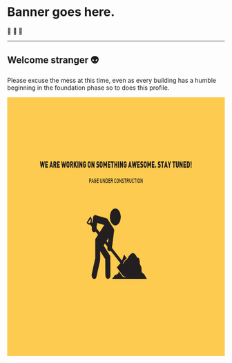 # Banner goes here.
🏃 🏃 🏃

---
## Welcome stranger 👽

Please excuse the mess at this time, even as every building has a
humble beginning in the foundation phase so to does this profile.

<img src="https://github.com/christopherfick/christopherfick/blob/main/Gifs/UnderConstruction.gif" width="800" height="600" />


    
    








<!--
**christopherfick/christopherfick** is a ✨ _special_ ✨ repository because its `README.md` (this file) appears on your GitHub profile.

Here are some ideas to get you started:

- 🔭 I’m currently working on ...
- 🌱 I’m currently learning ...
- 👯 I’m looking to collaborate on ...
- 🤔 I’m looking for help with ...
- 💬 Ask me about ...
- 📫 How to reach me: ...
- 😄 Pronouns: ...
- ⚡ Fun fact: ...
-->
